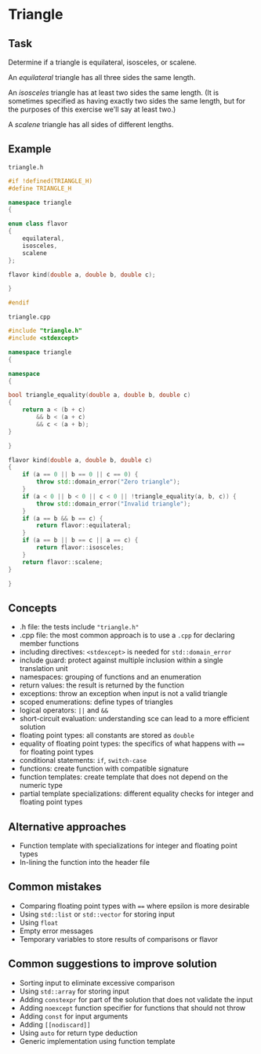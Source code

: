 # Triangle

## Task

Determine if a triangle is equilateral, isosceles, or scalene.

An _equilateral_ triangle has all three sides the same length.

An _isosceles_ triangle has at least two sides the same length. (It is sometimes
specified as having exactly two sides the same length, but for the purposes of
this exercise we'll say at least two.)

A _scalene_ triangle has all sides of different lengths.

## Example

`triangle.h`

```cpp
#if !defined(TRIANGLE_H)
#define TRIANGLE_H

namespace triangle
{

enum class flavor
{
    equilateral,
    isosceles,
    scalene
};

flavor kind(double a, double b, double c);

}

#endif
```

`triangle.cpp`

```cpp
#include "triangle.h"
#include <stdexcept>

namespace triangle
{

namespace
{

bool triangle_equality(double a, double b, double c)
{
    return a < (b + c)
        && b < (a + c)
        && c < (a + b);
}

}

flavor kind(double a, double b, double c)
{
    if (a == 0 || b == 0 || c == 0) {
        throw std::domain_error("Zero triangle");
    }
    if (a < 0 || b < 0 || c < 0 || !triangle_equality(a, b, c)) {
        throw std::domain_error("Invalid triangle");
    }
    if (a == b && b == c) {
        return flavor::equilateral;
    }
    if (a == b || b == c || a == c) {
        return flavor::isosceles;
    }
    return flavor::scalene;
}

}
```

## Concepts

- .h file: the tests include `"triangle.h"`
- .cpp file: the most common approach is to use a `.cpp` for declaring member functions
- including directives: `<stdexcept>` is needed for `std::domain_error`
- include guard: protect against multiple inclusion within a single translation unit
- namespaces: grouping of functions and an enumeration
- return values: the result is returned by the function
- exceptions: throw an exception when input is not a valid triangle
- scoped enumerations: define types of triangles
- logical operators: `||` and `&&`
- short-circuit evaluation: understanding sce can lead to a more efficient solution
- floating point types: all constants are stored as `double`
- equality of floating point types: the specifics of what happens with `==` for floating point types
- conditional statements: `if`, `switch-case`
- functions: create function with compatible signature
- function templates: create template that does not depend on the numeric type
- partial template specializations: different equality checks for integer and floating point types

## Alternative approaches

- Function template with specializations for integer and floating point types
- In-lining the function into the header file

## Common mistakes

- Comparing floating point types with `==` where epsilon is more desirable
- Using `std::list` or `std::vector` for storing input
- Using `float`
- Empty error messages
- Temporary variables to store results of comparisons or flavor

## Common suggestions to improve solution

- Sorting input to eliminate excessive comparison
- Using `std::array` for storing input
- Adding `constexpr` for part of the solution that does not validate the input
- Adding `noexcept` function specifier for functions that should not throw
- Adding `const` for input arguments
- Adding `[[nodiscard]]`
- Using `auto` for return type deduction
- Generic implementation using function template
